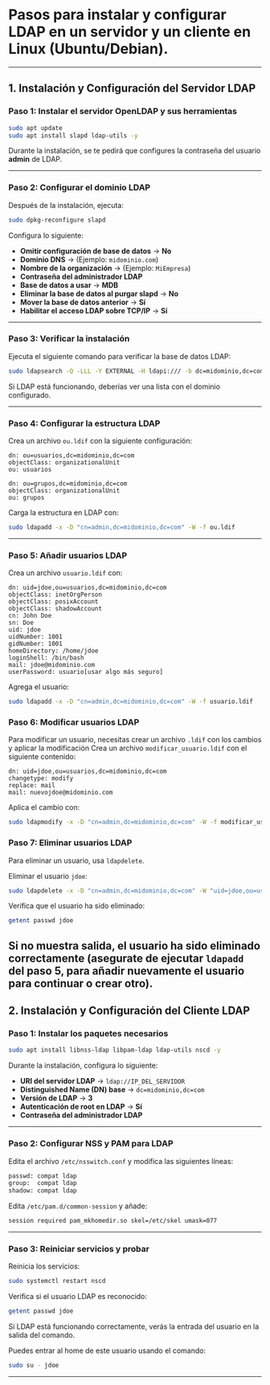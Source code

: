 # Pasos para instalar y configurar **LDAP** en un servidor y un cliente en Linux (Ubuntu/Debian).  

---

## **1. Instalación y Configuración del Servidor LDAP**

### **Paso 1: Instalar el servidor OpenLDAP y sus herramientas**
```bash
sudo apt update
sudo apt install slapd ldap-utils -y
```
Durante la instalación, se te pedirá que configures la contraseña del usuario **admin** de LDAP.  

---

### **Paso 2: Configurar el dominio LDAP**
Después de la instalación, ejecuta:
```bash
sudo dpkg-reconfigure slapd
```
Configura lo siguiente:  
- **Omitir configuración de base de datos** → **No**  
- **Dominio DNS** → (Ejemplo: `midominio.com`)  
- **Nombre de la organización** → (Ejemplo: `MiEmpresa`)  
- **Contraseña del administrador LDAP**  
- **Base de datos a usar** → **MDB**  
- **Eliminar la base de datos al purgar slapd** → **No**  
- **Mover la base de datos anterior** → **Sí**  
- **Habilitar el acceso LDAP sobre TCP/IP** → **Sí**  

---

### **Paso 3: Verificar la instalación**
Ejecuta el siguiente comando para verificar la base de datos LDAP:
```bash
sudo ldapsearch -Q -LLL -Y EXTERNAL -H ldapi:/// -b dc=midominio,dc=com dn
```
Si LDAP está funcionando, deberías ver una lista con el dominio configurado.

---

### **Paso 4: Configurar la estructura LDAP**
Crea un archivo `ou.ldif` con la siguiente configuración:
```ldif
dn: ou=usuarios,dc=midominio,dc=com
objectClass: organizationalUnit
ou: usuarios

dn: ou=grupos,dc=midominio,dc=com
objectClass: organizationalUnit
ou: grupos
```
Carga la estructura en LDAP con:
```bash
sudo ldapadd -x -D "cn=admin,dc=midominio,dc=com" -W -f ou.ldif
```

---

### **Paso 5: Añadir usuarios LDAP**
Crea un archivo `usuario.ldif` con:
```ldif
dn: uid=jdoe,ou=usuarios,dc=midominio,dc=com
objectClass: inetOrgPerson
objectClass: posixAccount
objectClass: shadowAccount
cn: John Doe
sn: Doe
uid: jdoe
uidNumber: 1001
gidNumber: 1001
homeDirectory: /home/jdoe
loginShell: /bin/bash
mail: jdoe@midominio.com
userPassword: usuario[usar algo más seguro]
```
Agrega el usuario:
```bash
sudo ldapadd -x -D "cn=admin,dc=midominio,dc=com" -W -f usuario.ldif
```

### **Paso 6: Modificar usuarios LDAP**
Para modificar un usuario, necesitas crear un archivo `.ldif` con los cambios y aplicar la modificación
Crea un archivo `modificar_usuario.ldif` con el siguiente contenido:
```ldif
dn: uid=jdoe,ou=usuarios,dc=midominio,dc=com
changetype: modify
replace: mail
mail: nuevojdoe@midominio.com
```
Aplica el cambio con:
```bash
sudo ldapmodify -x -D "cn=admin,dc=midominio,dc=com" -W -f modificar_usuario.ldif
```

### **Paso 7: Eliminar usuarios LDAP**
Para eliminar un usuario, usa `ldapdelete`.

Eliminar el usuario `jdoe`:
```bash
sudo ldapdelete -x -D "cn=admin,dc=midominio,dc=com" -W "uid=jdoe,ou=usuarios,dc=midominio,dc=com"
```
Verifica que el usuario ha sido eliminado:
```bash
getent passwd jdoe
```
Si no muestra salida, el usuario ha sido eliminado correctamente (asegurate de ejecutar `ldapadd` del paso 5, para añadir nuevamente el usuario para continuar o crear otro).
---

## **2. Instalación y Configuración del Cliente LDAP**

### **Paso 1: Instalar los paquetes necesarios**
```bash
sudo apt install libnss-ldap libpam-ldap ldap-utils nscd -y
```
Durante la instalación, configura lo siguiente:  
- **URI del servidor LDAP** → `ldap://IP_DEL_SERVIDOR`  
- **Distinguished Name (DN) base** → `dc=midominio,dc=com`  
- **Versión de LDAP** → **3**  
- **Autenticación de root en LDAP** → **Sí**  
- **Contraseña del administrador LDAP**  

---

### **Paso 2: Configurar NSS y PAM para LDAP**
Edita el archivo `/etc/nsswitch.conf` y modifica las siguientes líneas:
```bash
passwd: compat ldap
group:  compat ldap
shadow: compat ldap
```

Edita `/etc/pam.d/common-session` y añade:
```bash
session required pam_mkhomedir.so skel=/etc/skel umask=077
```

---

### **Paso 3: Reiniciar servicios y probar**
Reinicia los servicios:
```bash
sudo systemctl restart nscd
```

Verifica si el usuario LDAP es reconocido:
```bash
getent passwd jdoe
```
Si LDAP está funcionando correctamente, verás la entrada del usuario en la salida del comando.

Puedes entrar al home de este usuario usando el comando:
```bash
sudo su - jdoe
```

---
